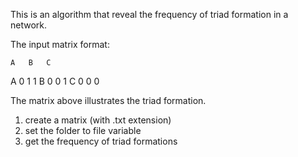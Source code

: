 This is an algorithm that reveal the frequency of triad formation in a network.

The input matrix format:

	A	B	C
A	0	1	1
B	0	0	1
C	0	0	0

The matrix above illustrates the triad formation.

1. create a matrix (with .txt extension)
2. set the folder to file variable
3. get the frequency of triad formations